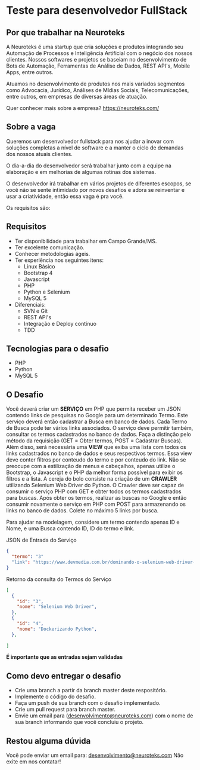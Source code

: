 # Teste para desenvolvedor FullStack

## Por que trabalhar na Neuroteks

A Neuroteks é uma startup que cria soluções e produtos integrando seu Automação de Processos e Inteligência Artificial com o negócio dos nossos clientes. Nossos softwares e projetos se baseiam no desenvolvimento de Bots de Automação, Ferramentas de Análise de Dados, REST API's, Mobile Apps, entre outros.

Atuamos no desenvolvimento de produtos nos mais variados segmentos como Advocacia, Jurídico, Análises de Mídias Sociais, Telecomunicações, entre outros, em empresas de diversas áreas de atuação.

Quer conhecer mais sobre a empresa? <https://neuroteks.com/>

## Sobre a vaga

Queremos um desenvolvedor fullstack para nos ajudar a inovar com soluções completas a nível de software e a manter o ciclo de demandas dos nossos atuais clientes. 

O dia-a-dia do desenvolvedor será trabalhar junto com a equipe na elaboração e em melhorias de algumas rotinas dos sistemas.

O desenvolvedor irá trabalhar em vários projetos de diferentes escopos, se você não se sente intimidado por novos desafios e adora se reinventar e usar a criatividade, então essa vaga é pra você.

Os requisitos são:

## Requisitos

* Ter disponibilidade para trabalhar em Campo Grande/MS.
* Ter excelente comunicação.
* Conhecer metodologias ágeis.
* Ter experiência nos seguintes itens:
  * Linux Básico
  * Bootstrap 4
  * Javascript 
  * PHP
  * Python e Selenium
  * MySQL 5
* Diferenciais:
  * SVN e Git
  * REST API's
  * Integração e Deploy contínuo
  * TDD

## Tecnologias para o desafio

* PHP 
* Python
* MySQL 5

## O Desafio

Você deverá criar um **SERVIÇO** em PHP que permita receber um JSON contendo links de pesquisas no Google para um determinado Termo. Este serviço deverá então cadastrar a Busca em banco de dados. Cada Termo de Busca pode ter vários links associados. O serviço deve permitir também, consultar os termos cadastrados no banco de dados. 
Faça a distinção pelo método da requisição (GET = Obter termos, POST = Cadastrar Buscas).
Além disso, será necessária uma **VIEW** que exiba uma lista com todos os links cadastrados no banco de dados e seus respectivos termos. Essa view deve conter filtros por conteudo do termo e por conteudo do link. Não se preocupe com a estilização de menus e cabeçalhos, apenas utilize o Bootstrap, o Javascript e o PHP da melhor forma possível para exibir os filtros e a lista.
A cereja do bolo consiste na criação de um **CRAWLER** utilizando Selenium Web Driver do Python. 
O Crawler deve ser capaz de consumir o serviço PHP com GET e obter todos os termos cadastrados para buscas. Após obter os termos, realizar as buscas no Google e então consumir novamente o serviço em PHP com POST para armazenando os links no banco de dados.
Colete no máximo 5 links por busca. 

Para ajudar na modelagem, considere um termo contendo apenas ID e Nome, e uma Busca contendo ID, ID do termo e link. 



JSON de Entrada do Serviço

```json
{
  "termo": "3"
  "link": "https://www.devmedia.com.br/dominando-o-selenium-web-driver-na-pratica/34183"
}
```

Retorno da consulta do Termos do Serviço

```json
[
  {
    "id": "3",
    "nome": "Selenium Web Driver",
  },
  {
    "id": "4",
    "nome": "Dockerizando Python",
  },
  
]
```

**É importante que as entradas sejam validadas**

## Como devo entregar o desafio

* Crie uma branch a partir da branch master deste respositório.
* Implemente o código do desafio.
* Faça um push de sua branch com o desafio implementado.
* Crie um pull request para branch master.
* Envie um email para (desenvolvimento@neuroteks.com) com o nome de sua branch informando que você concluiu o projeto.

## Restou alguma dúvida

Você pode enviar um email para: desenvolvimento@neuroteks.com
Não exite em nos contatar!
